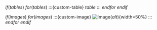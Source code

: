 $if(tables)$
$for(tables)$
:::{custom-table}
$table$
:::
$endfor$
$endif$

$if(images)$
$for(images)$
:::{custom-image}
![Image]($src$)($alt$){width=50%}
:::
$endfor$
$endif$
